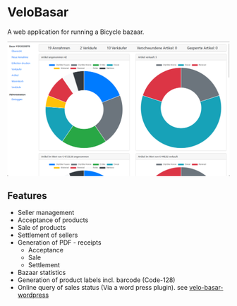 # VeloBasar

A web application for running a Bicycle bazaar.

![showcase](/showcase.png)

## Features
* Seller management
* Acceptance of products
* Sale of products
* Settlement of sellers
* Generation of PDF - receipts
    * Acceptance
    * Sale
    * Settlement
* Bazaar statistics
* Generation of product labels incl. barcode (Code-128)
* Online query of sales status (Via a word press plugin). see [velo-basar-wordpress](https://github.com/braunau-mobil/velo-basar-wordpress)
